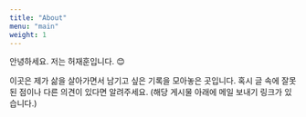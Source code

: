 ```yaml
---
title: "About"
menu: "main"
weight: 1
---
```


안녕하세요. 저는 허재훈입니다. 😊

이곳은 제가 삶을 살아가면서 남기고 싶은 기록을 모아놓은 곳입니다.
혹시 글 속에 잘못된 점이나 다른 의견이 있다면 알려주세요.
(해당 게시물 아래에 메일 보내기 링크가 있습니다.)
